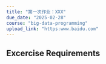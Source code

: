 ```yaml
---
title: "第一次作业：XXX"
due_date: "2025-02-28"
course: "big-data-programming"
upload_link: "https:www.baidu.com"
---
```


## Excercise Requirements
